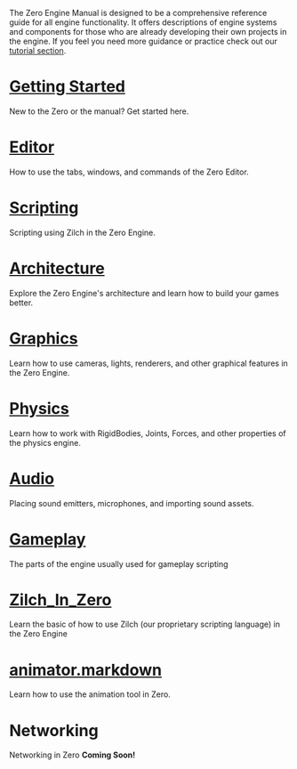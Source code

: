 The Zero Engine Manual is designed to be a comprehensive reference guide for all engine functionality. It offers descriptions of engine systems and components for those who are already developing their own projects in the engine. If you feel you need more guidance or practice check out our [tutorial section](https://github.com/zeroengineteam/ZeroDocs/blob/master/zero_editor_documentation/tutorials.markdown).

 # [Getting Started](https://github.com/zeroengineteam/ZeroDocs/blob/master/getting_started.markdown)
New to the Zero or the manual? Get started here. 

 # [Editor ](https://github.com/zeroengineteam/ZeroDocs/blob/master/zero_editor_documentation/zeromanual/editor.markdown)
How to use the tabs, windows, and commands of the Zero Editor.

 # [Scripting](https://github.com/zeroengineteam/ZeroDocs/blob/master/zero_editor_documentation/zeromanual/scripting.markdown)
Scripting using Zilch in the Zero Engine.

 # [Architecture](https://github.com/zeroengineteam/ZeroDocs/blob/master/zero_editor_documentation/zeromanual/architecture.markdown)
Explore the Zero Engine's architecture and learn how to build your games better.

 # [Graphics](https://github.com/zeroengineteam/ZeroDocs/blob/master/zero_editor_documentation/zeromanual/graphics.markdown)
Learn how to use cameras, lights, renderers, and other graphical features in the Zero Engine.

 # [Physics](https://github.com/zeroengineteam/ZeroDocs/blob/master/zero_editor_documentation/zeromanual/physics.markdown)
Learn how to work with RigidBodies, Joints, Forces, and other properties of the physics engine.

 # [Audio](https://github.com/zeroengineteam/ZeroDocs/blob/master/zero_editor_documentation/zeromanual/audio.markdown)
Placing sound emitters, microphones, and importing sound assets.

 # [Gameplay](https://github.com/zeroengineteam/ZeroDocs/blob/master/zero_editor_documentation/zeromanual/gameplay.markdown)
The parts of the engine usually used for gameplay scripting

 # [Zilch_In_Zero](https://github.com/zeroengineteam/ZeroDocs/blob/master/zero_editor_documentation/zeromanual/zilch_in_zero.markdown)
Learn the basic of how to use Zilch (our proprietary scripting language) in the Zero Engine

 # [animator.markdown](https://github.com/zeroengineteam/ZeroDocs/blob/master/zero_editor_documentation/zeromanual/animator.markdown)
Learn how to use the animation tool in Zero.

 # Networking
Networking in Zero **Coming Soon!**
 

 